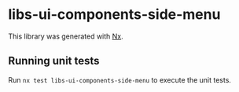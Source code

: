 # libs-ui-components-side-menu

This library was generated with [Nx](https://nx.dev).

## Running unit tests

Run `nx test libs-ui-components-side-menu` to execute the unit tests.
